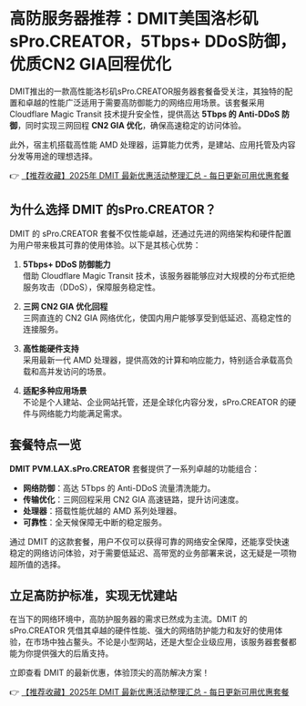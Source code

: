 # 高防服务器推荐：DMIT美国洛杉矶sPro.CREATOR，5Tbps+ DDoS防御，优质CN2 GIA回程优化

DMIT推出的一款高性能洛杉矶sPro.CREATOR服务器套餐备受关注，其独特的配置和卓越的性能广泛适用于需要高防御能力的网络应用场景。该套餐采用 Cloudflare Magic Transit 技术提升安全性，提供高达 **5Tbps 的 Anti-DDoS 防御**，同时实现三网回程 **CN2 GIA 优化**，确保高速稳定的访问体验。

此外，宿主机搭载高性能 AMD 处理器，运算能力优秀，是建站、应用托管及内容分发等用途的理想选择。

👉 [【推荐收藏】2025年 DMIT 最新优惠活动整理汇总 - 每日更新可用优惠套餐](https://bit.ly/dmit_coupon)

## 为什么选择 DMIT 的sPro.CREATOR？

DMIT 的 sPro.CREATOR 套餐不仅性能卓越，还通过先进的网络架构和硬件配置为用户带来极其可靠的使用体验。以下是其核心优势：

1. **5Tbps+ DDoS 防御能力**  
   借助 Cloudflare Magic Transit 技术，该服务器能够应对大规模的分布式拒绝服务攻击（DDoS），保障服务稳定性。

2. **三网 CN2 GIA 优化回程**  
   三网直连的 CN2 GIA 网络优化，使国内用户能够享受到低延迟、高稳定性的连接服务。

3. **高性能硬件支持**  
   采用最新一代 AMD 处理器，提供高效的计算和响应能力，特别适合承载高负载和高并发访问的场景。

4. **适配多种应用场景**  
   不论是个人建站、企业网站托管，还是全球化内容分发，sPro.CREATOR 的硬件与网络能力均能满足需求。

## 套餐特点一览

**DMIT PVM.LAX.sPro.CREATOR** 套餐提供了一系列卓越的功能组合：

- **网络防御**：高达 5Tbps 的 Anti-DDoS 流量清洗能力。
- **传输优化**：三网回程采用 CN2 GIA 高速链路，提升访问速度。
- **处理器**：搭载性能优越的 AMD 系列处理器。
- **可靠性**：全天候保障无中断的稳定服务。

通过 DMIT 的这款套餐，用户不仅可以获得可靠的网络安全保障，还能享受快速稳定的网络访问体验，对于需要低延迟、高带宽的业务部署来说，这无疑是一项物超所值的选择。

## 立足高防护标准，实现无忧建站

在当下的网络环境中，高防护服务器的需求已然成为主流。DMIT 的 sPro.CREATOR 凭借其卓越的硬件性能、强大的网络防护能力和友好的使用体验，在市场中独占鳌头。不论是小型网站，还是大型企业级应用，该服务器套餐都能为你提供强大的后盾支持。

立即查看 DMIT 的最新优惠，体验顶尖的高防解决方案！

👉 [【推荐收藏】2025年 DMIT 最新优惠活动整理汇总 - 每日更新可用优惠套餐](https://bit.ly/dmit_coupon)